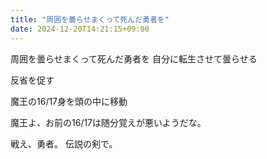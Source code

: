 ```yaml
---
title: "周囲を曇らせまくって死んだ勇者を"
date: 2024-12-20T14:21:15+09:00
---
```

周囲を曇らせまくって死んだ勇者を
自分に転生させて曇らせる

反省を促す

魔王の16/17身を頭の中に移動

魔王よ、お前の16/17は随分覚えが悪いようだな。

戦え、勇者。
伝説の剣で。
